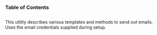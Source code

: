 <!-- Generated by documentation.js. Update this documentation by updating the source code. -->

### Table of Contents

## 

This utility describes various templates and
methods to send out emails. Uses the email
credentials supplied during setup.
